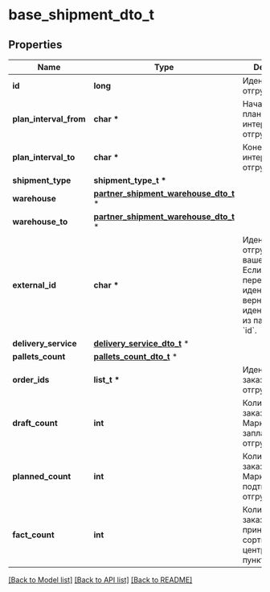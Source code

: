 # base_shipment_dto_t

## Properties
Name | Type | Description | Notes
------------ | ------------- | ------------- | -------------
**id** | **long** | Идентификатор отгрузки. | [optional] 
**plan_interval_from** | **char \*** | Начало планового интервала отгрузки. | [optional] 
**plan_interval_to** | **char \*** | Конец планового интервала отгрузки. | [optional] 
**shipment_type** | **shipment_type_t \*** |  | [optional] 
**warehouse** | [**partner_shipment_warehouse_dto_t**](partner_shipment_warehouse_dto.md) \* |  | [optional] 
**warehouse_to** | [**partner_shipment_warehouse_dto_t**](partner_shipment_warehouse_dto.md) \* |  | [optional] 
**external_id** | **char \*** | Идентификатор отгрузки в вашей системе. Если вы еще не передавали идентификатор, вернется идентификатор из параметра &#x60;id&#x60;. | [optional] 
**delivery_service** | [**delivery_service_dto_t**](delivery_service_dto.md) \* |  | [optional] 
**pallets_count** | [**pallets_count_dto_t**](pallets_count_dto.md) \* |  | [optional] 
**order_ids** | **list_t \*** | Идентификаторы заказов в отгрузке. | 
**draft_count** | **int** | Количество заказов, которое Маркет запланировал к отгрузке. | [optional] 
**planned_count** | **int** | Количество заказов, которое Маркет подтвердил к отгрузке. | [optional] 
**fact_count** | **int** | Количество заказов, принятых в сортировочном центре или пункте приема. | [optional] 

[[Back to Model list]](../README.md#documentation-for-models) [[Back to API list]](../README.md#documentation-for-api-endpoints) [[Back to README]](../README.md)


